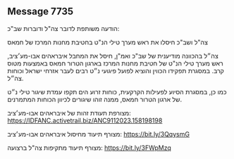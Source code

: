 ## Message 7735

הודעה משותפת לדובר צה"ל ודוברות שב"כ:

צה"ל ושב"כ חיסלו את ראש מערך טילי הנ"ט בחטיבת מחנות המרכז של חמאס

צה״ל בהכוונה מודיענית של שב"כ ואמ"ן, חיסל את המחבל איבראהים אבו-מע׳ציב, ראש מערך טילי הנ"ט של חטיבת מחנות המרכז בארגון הטרור חמאס באמצעות מטוס קרב. במסגרת תפקידו הכווין והוציא לפועל פיגועי נ״ט רבים לעבר אזרחי ישראל וכוחות צה״ל.

כמו כן, במסגרת הסיוע לפעילות הקרקעית, כוחות זרוע הים תקפו עמדת שיגור טילי נ״ט של ארגון הטרור חמאס, ממנה זוהו שיגורים לכיוון הכוחות המתמרנים.

מצורפת תעודת זהות של איבראהים אבו-מע׳ציב: https://IDFANC.activetrail.biz/ANC9112023.158198198

מצורף תיעוד מחיסול איבראהים אבו-מע׳ציב: https://bit.ly/3QqysmG

מצורף תיעוד מתקיפות צה"ל ברצועה: https://bit.ly/3FWpMzq

